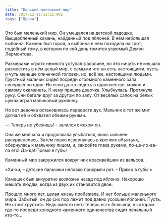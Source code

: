 ```yaml
---
title: "Большой маленький мир"
date: 2017-12-11T11:21:00Z
tags: ["Проза"]
---
```


Это был меленький мир. Он умещался на детской ладошке. Выщербленный камень, найденный под яблоней. В нём небольшая выбоина. Камень был горой, а выбоина в нём походила на грот, подобный тому, в котором по сей день томится угрюмый Демон Лермонтова.



Размерами «грот» немного уступал фасолине, но это ничуть не мешало разместить в нём целый мир, с самыми что ни есть настоящими, пусть и чуть меньше спичечной головки, но, всё же, настоящими людьми.  
Грустный мальчик сидел посреди огромного каменного зала совершенно один. Но если долго сидеть в одиночестве, можно и самому окаменеть. К нему пришла девочка. Улыбнулась. Протянула руку. Они бегали друг за другом по залу. От весёлых салок на белых щеках играл малиновый румянец.

Но вот девочка остановилась перевести дух. Мальчик в тот же миг догнал её и обхватил обеими руками.

— Теперь не убежишь! – залился смехом он.

Она же молчала и продолжала улыбаться, лишь сильнее раскраснелась. Затем ловко извернулась в крепких объятьях, обернулась к мальчику лицом, и, закройте глаза руками, по-це-ло-ва-ла его! Да-да! Прямо в губы!

Каменный мир закружился вокруг них красивейшим из вальсов.

«Хи-хи, – детские пальчики неловко прикрыли рот. – Прямо в губы!»

Камешек был аккуратно возложен назад под яблоню. Нехорошо мешать людям, когда из двух их становится двое.

Прошло много лет, целая жизнь пробежала. И нет больше маленького мира. Забытый, он до сих пор лежит под давно усохшей яблоней. Пусть. Не стоит грустить. Ведь вместо него теперь есть большой, в котором где-то посреди холодного каменного одиночества сидит печальный кто-то…


